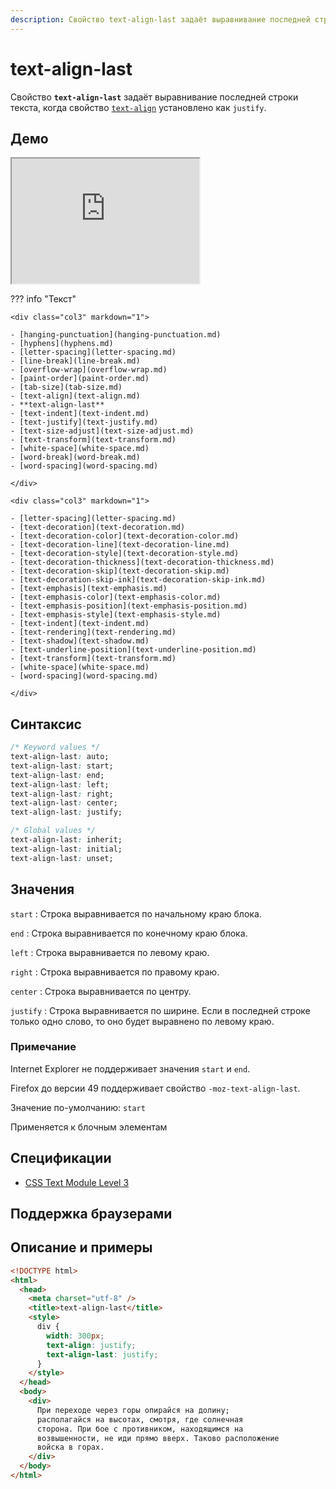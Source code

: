 ```yaml
---
description: Свойство text-align-last задаёт выравнивание последней строки текста, когда свойство text-align установлено как justify
---
```


# text-align-last

Свойство **`text-align-last`** задаёт выравнивание последней строки текста, когда свойство [`text-align`](text-align.md) установлено как `justify`.

## Демо

<iframe class="interactive is-default-height" height="200" src="https://interactive-examples.mdn.mozilla.net/pages/css/text-align-last.html" title="MDN Web Docs Interactive Example" loading="lazy" data-readystate="complete"></iframe>

??? info "Текст"

    <div class="col3" markdown="1">

    - [hanging-punctuation](hanging-punctuation.md)
    - [hyphens](hyphens.md)
    - [letter-spacing](letter-spacing.md)
    - [line-break](line-break.md)
    - [overflow-wrap](overflow-wrap.md)
    - [paint-order](paint-order.md)
    - [tab-size](tab-size.md)
    - [text-align](text-align.md)
    - **text-align-last**
    - [text-indent](text-indent.md)
    - [text-justify](text-justify.md)
    - [text-size-adjust](text-size-adjust.md)
    - [text-transform](text-transform.md)
    - [white-space](white-space.md)
    - [word-break](word-break.md)
    - [word-spacing](word-spacing.md)

    </div>

    <div class="col3" markdown="1">

    - [letter-spacing](letter-spacing.md)
    - [text-decoration](text-decoration.md)
    - [text-decoration-color](text-decoration-color.md)
    - [text-decoration-line](text-decoration-line.md)
    - [text-decoration-style](text-decoration-style.md)
    - [text-decoration-thickness](text-decoration-thickness.md)
    - [text-decoration-skip](text-decoration-skip.md)
    - [text-decoration-skip-ink](text-decoration-skip-ink.md)
    - [text-emphasis](text-emphasis.md)
    - [text-emphasis-color](text-emphasis-color.md)
    - [text-emphasis-position](text-emphasis-position.md)
    - [text-emphasis-style](text-emphasis-style.md)
    - [text-indent](text-indent.md)
    - [text-rendering](text-rendering.md)
    - [text-shadow](text-shadow.md)
    - [text-underline-position](text-underline-position.md)
    - [text-transform](text-transform.md)
    - [white-space](white-space.md)
    - [word-spacing](word-spacing.md)

    </div>

## Синтаксис

```css
/* Keyword values */
text-align-last: auto;
text-align-last: start;
text-align-last: end;
text-align-last: left;
text-align-last: right;
text-align-last: center;
text-align-last: justify;

/* Global values */
text-align-last: inherit;
text-align-last: initial;
text-align-last: unset;
```

## Значения

`start`
: Строка выравнивается по начальному краю блока.

`end`
: Строка выравнивается по конечному краю блока.

`left`
: Строка выравнивается по левому краю.

`right`
: Строка выравнивается по правому краю.

`center`
: Строка выравнивается по центру.

`justify`
: Строка выравнивается по ширине. Если в последней строке только одно слово, то оно будет выравнено по левому краю.

### Примечание

Internet Explorer не поддерживает значения `start` и `end`.

Firefox до версии 49 поддерживает свойство `-moz-text-align-last`.

Значение по-умолчанию: `start`

Применяется к блочным элементам

## Спецификации

- [CSS Text Module Level 3](https://w3c.github.io/csswg-drafts/css-text/#text-align-last-property)

## Поддержка браузерами

<p class="ciu_embed" data-feature="css-text-align-last" data-periods="future_1,current,past_1,past_2"></p>

## Описание и примеры

```html
<!DOCTYPE html>
<html>
  <head>
    <meta charset="utf-8" />
    <title>text-align-last</title>
    <style>
      div {
        width: 300px;
        text-align: justify;
        text-align-last: justify;
      }
    </style>
  </head>
  <body>
    <div>
      При переходе через горы опирайся на долину;
      располагайся на высотах, смотря, где солнечная
      сторона. При бое с противником, находящимся на
      возвышенности, не иди прямо вверх. Таково расположение
      войска в горах.
    </div>
  </body>
</html>
```
